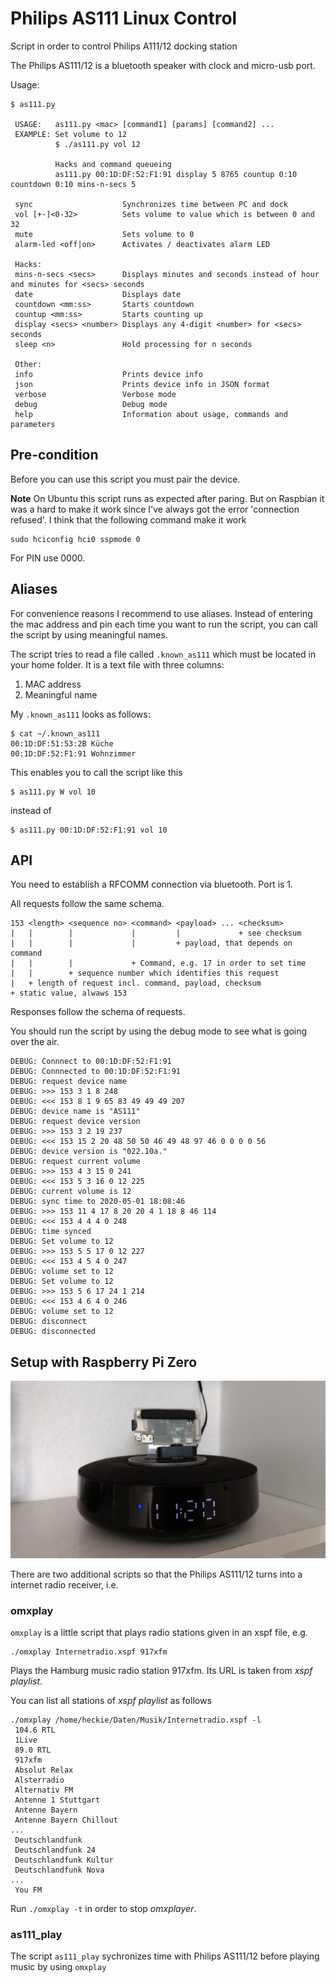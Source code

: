 # Philips AS111 Linux Control
Script in order to control Philips A111/12 docking station

The Philips AS111/12 is a bluetooth speaker with clock and micro-usb port.

Usage:
```
$ as111.py

 USAGE:   as111.py <mac> [command1] [params] [command2] ...
 EXAMPLE: Set volume to 12
          $ ./as111.py vol 12

          Hacks and command queueing
          as111.py 00:1D:DF:52:F1:91 display 5 8765 countup 0:10 countdown 0:10 mins-n-secs 5

 sync                    Synchronizes time between PC and dock
 vol [+-]<0-32>          Sets volume to value which is between 0 and 32
 mute                    Sets volume to 0
 alarm-led <off|on>      Activates / deactivates alarm LED

 Hacks:
 mins-n-secs <secs>      Displays minutes and seconds instead of hour and minutes for <secs> seconds
 date                    Displays date
 countdown <mm:ss>       Starts countdown
 countup <mm:ss>         Starts counting up
 display <secs> <number> Displays any 4-digit <number> for <secs> seconds
 sleep <n>               Hold processing for n seconds

 Other:
 info                    Prints device info
 json                    Prints device info in JSON format
 verbose                 Verbose mode
 debug                   Debug mode
 help                    Information about usage, commands and parameters
```

## Pre-condition
Before you can use this script you must pair the device.

**Note**
On Ubuntu this script runs as expected after paring. But on Raspbian it was a hard to make it work since I've always got the error 'connection refused'.
I think that the following command make it work
```
sudo hciconfig hci0 sspmode 0
```

For PIN use 0000.


## Aliases
For convenience reasons I recommend to use aliases. Instead of entering the mac address and pin each time you want to run the script, you can call the script by using meaningful names.

The script tries to read a file called `.known_as111` which must be located in your home folder. It is a text file with three columns:
1. MAC address
2. Meaningful name

My `.known_as111` looks as follows:
```
$ cat ~/.known_as111
00:1D:DF:51:53:2B Küche
00:1D:DF:52:F1:91 Wohnzimmer
```

This enables you to call the script like this
```
$ as111.py W vol 10
```

instead of
```
$ as111.py 00:1D:DF:52:F1:91 vol 10
```



## API
You need to establish a RFCOMM connection via bluetooth. Port is 1.

All requests follow the same schema.

```
153 <length> <sequence no> <command> <payload> ... <checksum>
|   |        |             |         |             + see checksum
|   |        |             |         + payload, that depends on command
|   |        |             + Command, e.g. 17 in order to set time
|   |        + sequence number which identifies this request
|   + length of request incl. command, payload, checksum
+ static value, alwaws 153
```

Responses follow the schema of requests.

You should run the script by using the debug mode to see what is going over the air.

```
DEBUG: Connnect to 00:1D:DF:52:F1:91
DEBUG: Connnected to 00:1D:DF:52:F1:91
DEBUG: request device name
DEBUG: >>> 153 3 1 8 248
DEBUG: <<< 153 8 1 9 65 83 49 49 49 207
DEBUG: device name is "AS111"
DEBUG: request device version
DEBUG: >>> 153 3 2 19 237
DEBUG: <<< 153 15 2 20 48 50 50 46 49 48 97 46 0 0 0 0 56
DEBUG: device version is "022.10a."
DEBUG: request current volume
DEBUG: >>> 153 4 3 15 0 241
DEBUG: <<< 153 5 3 16 0 12 225
DEBUG: current volume is 12
DEBUG: sync time to 2020-05-01 18:08:46
DEBUG: >>> 153 11 4 17 8 20 20 4 1 18 8 46 114
DEBUG: <<< 153 4 4 4 0 248
DEBUG: time synced
DEBUG: Set volume to 12
DEBUG: >>> 153 5 5 17 0 12 227
DEBUG: <<< 153 4 5 4 0 247
DEBUG: volume set to 12
DEBUG: Set volume to 12
DEBUG: >>> 153 5 6 17 24 1 214
DEBUG: <<< 153 4 6 4 0 246
DEBUG: volume set to 12
DEBUG: disconnect
DEBUG: disconnected
```

## Setup with Raspberry Pi Zero
![Raspberry Pi Zero and Philips AS111/12](IMG_20190724_112047570.jpg "Raspberry Pi Zero and Philips AS111/12")

There are two additional scripts so that the Philips AS111/12 turns into a internet radio receiver, i.e.

### omxplay

```omxplay``` is a little script that plays radio stations given in an xspf file, e.g.

```
./omxplay Internetradio.xspf 917xfm
```

Plays the Hamburg music radio station 917xfm. Its URL is taken from *xspf playlist*.

You can list all stations of *xspf playlist* as follows
```
./omxplay /home/heckie/Daten/Musik/Internetradio.xspf -l
 104.6 RTL
 1Live
 89.0 RTL
 917xfm
 Absolut Relax
 Alsterradio
 Alternativ FM
 Antenne 1 Stuttgart
 Antenne Bayern
 Antenne Bayern Chillout
...
 Deutschlandfunk
 Deutschlandfunk 24
 Deutschlandfunk Kultur
 Deutschlandfunk Nova
...
 You FM
```


Run ```./omxplay -t``` in order to stop *omxplayer*.


### as111_play

The script ```as111_play``` sychronizes time with Philips AS111/12 before playing music by using ```omxplay```